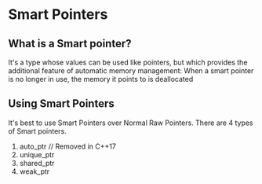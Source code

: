# Smart Pointers

## What is a Smart pointer?

It's a type whose values can be used like pointers, but which provides the additional feature of automatic memory management: When a smart pointer is no longer in use, the memory it points to is deallocated 

## Using Smart Pointers

It's best to use Smart Pointers over Normal Raw Pointers.
There are 4 types of Smart pointers.

1. auto_ptr // Removed in C++17
2. unique_ptr
3. shared_ptr
4. weak_ptr